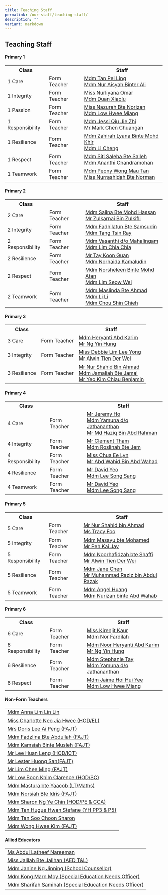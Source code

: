 ```yaml
---
title: Teaching Staff
permalink: /our-staff/teaching-staff/
description: ""
variant: markdown
---
```

## **Teaching Staff**

####  Primary 1
<table style="width:100%">
  <tbody><tr>
    <th>Class</th>
    <th></th>
    <th>Staff</th>
  </tr>
  <tr>
    <td>1 Care</td>
    <td>Form Teacher</td>
    <td><a href="mailto:tan_pei_ling_a@moe.edu.sg">Mdm Tan Pei Ling</a><br>
		<a href="mailto:nur_aisyah_ali@moe.edu.sg">Mdm Nur Aisyah Binter Ali</a></td>
  </tr>
  <tr>
    <td>1 Integrity</td>
    <td>Form Teacher</td>
    <td><a href="mailto:nurliyana_omar@moe.edu.sg">Miss Nurliyana Omar</a> <br>
		<a href="mailto:duan_xiaolu@moe.edu.sg">Mdm Duan Xiaolu</a></td>
  </tr>
		<tr>
    <td>1 Passion</td>
    <td>Form Teacher</td>
    <td><a href="mailto:nazurah_norizan@moe.edu.sg">Miss Nazurah Bte Norizan</a> <br>
		<a href="mailto:low_hwee_miang_a@moe.edu.sg">Mdm Low Hwee Miang</a></td>
  </tr>
	<tr>
    <td>1 Responsibility</td>
    <td>Form Teacher</td>
    <td><a href="mailto:qiu_jie_zhi@moe.edu.sg">Mdm Jessi Qiu Jie Zhi</a> <br>
		<a href="mailto:chen_chuangan_mark@moe.edu.sg">Mr Mark Chen Chuangan</a></td>
  </tr>
	<tr>
    <td>1 Resilience</td>
    <td>Form Teacher</td>
    <td><a href="mailto:zahirah_lyana_mohd_khir@moe.edu.sg">Mdm Zahirah Lyana Binte Mohd Khir </a><br>
		<a href="mailto:li_cheng@moe.edu.sg">Mdm Li Cheng</a></td>
  </tr>
	<tr>
    <td>1 Respect</td>
    <td>Form Teacher</td>
    <td><a href="mailto:siti_saleha_salleh_a@moe.edu.sg">Mdm Siti Saleha Bte Salleh</a><br>
		<a href="mailto:ananthi_chandramohan@moe.edu.sg">Mdm Ananthi Chandramohan</a></td>
  </tr>
	<tr>
    <td>1 Teamwork</td>
    <td>Form Teacher</td>
    <td><a href="mailto:wong_mau_tan_peony@moe.edu.sg">Mdm Peony Wong Mau Tan</a><br>
		<a href="mailto:nurrashidah_norman@moe.edu.sg">Miss Nurrashidah Bte Norman</a></td>
  </tr>
</tbody></table>

####  Primary 2
<table style="width:100%">
  <tbody><tr>
    <th>Class</th>
    <th></th>
    <th>Staff</th>
  </tr>
  <tr>
    <td>2 Care</td>
    <td>Form Teacher</td>
    <td><a href="mailto:salina_a@moe.edu.sg">Mdm Salina Bte Mohd Hassan</a> <br>
		<a href="mailto:zulkarnai_zulkifli@moe.edu.sg">Mr Zulkarnai Bin Zulkifli</a></td>
  </tr>
  <tr>
    <td>2 Integrity</td>
    <td>Form Teacher</td>
    <td><a href="mailto:fadhilatun_samsudin@moe.edu.sg">Mdm Fadhilatun Bte Samsudin</a> <br>
		<a href="mailto:tang_tsin_ray@moe.edu.sg">Mdm Tang Tsin Ray</a></td>
  </tr>
	<tr>
    <td>2 Responsibility</td>
    <td>Form Teacher</td>
    <td><a href="mailto:vasanthi_mahalinggam@moe.edu.sg">Mdm Vasanthi d/o Mahalingam</a><br>
		<a href="mailto:lim_chia_chia@moe.edu.sg">Mdm Lim Chia Chia</a></td>
  </tr>
	<tr>
    <td>2 Resilience</td>
    <td>Form Teacher</td>
    <td><a href="mailto:tay_koon_guan@moe.edu.sg">Mr Tay Koon Guan</a><br>
		<a href="mailto:norhaida_kamaludin@moe.edu.sg">Mdm Norhaida Kamaludin </a></td>
  </tr>
		<tr>
    <td>2 Respect</td>
    <td>Form Teacher</td>
    <td><a href="mailto:norsheleen_mohamed_atan@moe.edu.sg">Mdm Norsheleen Binte Mohd Atan</a><br>
		<a href="mailto:lim_seow_wei@schools.gov.sg">Mdm Lim Seow Wei</a></td>
  </tr>
	<tr>
    <td>2 Teamwork</td>
    <td>Form Teacher</td>
    <td><a href="mailto:maslinda_ahmad@moe.edu.sg">Mdm Maslinda Bte Ahmad</a><br>
		<a href="mailto:li_li_b@moe.edu.sg">Mdm Li Li</a><br>
		<a href="mailto:chou_shin_chieh@moe.edu.sg">Mdm Chou Shin Chieh</a></td>
  </tr>
</tbody></table>


####  Primary 3
<table style="width:100%">
  <tbody><tr>
    <th>Class</th>
    <th></th>
    <th>Staff</th>
  </tr>
  <tr>
    <td>3 Care </td>
    <td>Form Teacher</td>
    <td><a href="mailto:noor_heryanti_abdul_karim@moe.edu.sg">Mdm Heryanti Abd Karim</a><br>
			<a href="mailto:ng_yin_hung@moe.edu.sg">Mr Ng Yin Hung</a></td>
  </tr>
	<tr>
    <td>3 Integrity </td>
    <td>Form Teacher</td>
    <td><a href="mailto:lim_lee_yong@moe.edu.sg">Miss Debbie Lim Lee Yong </a><br>
			<a href="mailto:alwin_tien_der-wei@moe.edu.sg">Mr Alwin Tien Der Wei</a></td>
  </tr>
	<tr>
    <td>3 Resilience</td>
    <td>Form Teacher</td>
    <td>	<a href="mailto:nur_shahid_ahmad@moe.edu.sg">Mr Nur Shahid Bin Ahmad</a><br>
			<a href="mailto:jamaliah_jamal@moe.edu.sg">Mdm Jamaliah Bte Jamal </a><br>
			<a href="mailto:yeo_kim_chiau_benjamin@moe.edu.sg">Mr Yeo Kim Chiau Benjamin </a>
		</td>
  </tr>
</tbody></table>

####  Primary 4
<table style="width:100%">
  <tbody><tr>
    <th>Class</th>
    <th></th>
    <th>Staff</th>
  </tr>
  <tr>
    <td>4 Care</td>
    <td>Form Teacher</td>
    <td><a href="mailto:ho_kwai_ming@moe.edu.sg">Mr Jeremy Ho </a><br>
		<a href="mailto:yamuna_jathananthan@moe.edu.sg">Mdm Yamuna d/o Jathananthan</a><br>
			<a href="mailto:muhammad_haziq_abdul_rahman@moe.edu.sg">Mr Md Haziq Bin Abd Rahman</a>
		</td>
  </tr>
		<tr>
    <td>4 Integrity</td>
    <td>Form Teacher</td>
    <td><a href="mailto:tham_jian_wen_clement@moe.edu.sg">Mr Clement Tham</a><br>
		<a href="mailto:roslinah_jem@moe.edu.sg">Mdm Roslinah Bte Jem</a><br>
			</td>
  </tr>
	<tr>
    <td>4 Responsibility</td>
    <td>Form Teacher</td>
    <td><a href="mailto:chua_ee_lyn@moe.edu.sg">Miss Chua Ee Lyn</a><br>
		<a href="mailto:abdul_wahid_abdul_wahab@moe.edu.sg">Mr Abd Wahid Bin Abd Wahad</a><br>
			</td>
  </tr>
	<tr>
    <td>4 Resilience</td>
    <td>Form Teacher</td>
    <td><a href="mailto:yeo_han_leng_david@moe.edu.sg">Mr David Yeo </a><br>
		<a href="mailto:lee_song_sang@moe.edu.sg">Mdm Lee Song Sang</a></td>
	</tr>
		<tr>
    <td>4 Teamwork</td>
    <td>Form Teacher</td>
    <td><a href="mailto:yeo_han_leng_david@moe.edu.sg">Mr David Yeo </a><br>
		<a href="mailto:lee_song_sang@moe.edu.sg">Mdm Lee Song Sang</a></td>
	</tr>
</tbody></table>

####  Primary 5
<table style="width:100%">
  <tbody><tr>
    <th>Class</th>
    <th></th>
    <th>Staff</th>
  </tr>
  <tr>
    <td>5 Care</td>
    <td>Form Teacher</td>
    <td><a href="mailto:nur_shahid_ahmad@moe.edu.sg">Mr Nur Shahid bin Ahmad </a><br>
		<a href="mailto:foo_si_min@moe.edu.sg">Ms Tracy Foo</a></td>
  </tr>
	 <tr>
    <td>5 Integrity</td>
    <td>Form Teacher</td>
    <td><a href="mailto:masayu_mohamed@moe.edu.sg">Mdm Masayu bte Mohamed </a><br>
		<a href="mailto:peh_kai_jay@moe.edu.sg">Mr Peh Kai Jay</a></td>
  </tr>
  <tr>
    <td>5 Responsibility</td>
    <td>Form Teacher</td>
    <td><a href="mailto:noorhafidzah_shaffi@moe.edu.sg">Mdm Noorhafidzah bte Shaffi </a><br>
		<a href="mailto:alwin_tien_der-wei@moe.edu.sg">Mr Alwin Tien Der Wei</a></td>
  </tr>
	<tr>
    <td>5 Resilience</td>
    <td>Form Teacher</td>
    <td><a href="mailto:chen_chai_ying@moe.edu.sg">Mdm Jane Chen</a><br>
		<a href="mailto:muhammad_raziz_abdul_razak@moe.edu.sg">Mr Muhammad Raziz bin Abdul Razak</a><br></td>
  </tr>
	<tr>
    <td>5 Teamwork</td>
    <td>Form Teacher</td>
    <td><a href="mailto:angel_huang@moe.edu.sg">Mdm Angel Huang </a><br>
		<a href="mailto:nurizan_abdul_wahab@moe.edu.sg">Mdm Nurizan binte Abd Wahab</a></td>
  </tr>
</tbody></table>

####  Primary 6
<table style="width:100%">
  <tbody><tr>
    <th>Class</th>
    <th></th>
    <th>Staff</th>
  </tr>
  <tr>
    <td>6 Care</td>
    <td>Form Teacher</td>
    <td><a href="mailto:kirenjit_kaur_sulinder_singh@moe.edu.sg">Miss Kirenjit Kaur</a><br>
		<a href="mailto:nor_fardilah_mohamed_nasir@moe.edu.sg">Mdm Nor Fardilah</a></td>
  </tr>
  <tr>
    <td>6 Responsibility</td>
    <td>Form Teacher</td>
    <td><a href="mailto:noor_heryanti_abdul_karim@moe.edu.sg">Mdm Noor Heryanti Abd Karim </a><br>
		<a href="mailto:ng_yin_hung@moe.edu.sg">Mr Ng Yin Hung </a></td>
  </tr>
	<tr>
    <td>6 Resilience</td>
    <td>Form Teacher</td>
    <td><a href="mailto:tay_wan_boon@moe.edu.sg">Mdm Stephanie Tay</a><br>
		<a href="mailto:yamuna_jathananthan@moe.edu.sg">Mdm Yamuna d/o Jathananthan</a> <br></td>
  </tr>
	<tr>
    <td>6 Respect</td>
    <td>Form Teacher</td>
    <td><a href="mailto:hoi_hui_yee_jaime@moe.edu.sg">Mdm Jaime Hoi Hui Yee</a> <br>
		<a href="mailto:low_hwee_miang_a@moe.edu.sg">Mdm Low Hwee Miang </a></td>
  </tr>
</tbody></table>

####  Non-Form Teachers
<table style="width:100%">
  <tbody><tr>
    <td><a href="mailto:anna_lim_lin_lin@moe.edu.sg">Mdm Anna Lim Lin Lin</a></td>
  </tr>
	<tr>
    <td><a href="mailto:neo_jia_hwee@moe.edu.sg">Miss Charlotte Neo Jia Hwee (HOD/EL)</a></td>
  </tr>
	<tr>
    <td><a href="mailto:lee_ai_peng@moe.edu.sg">Mrs Doris Lee Ai Peng (FAJT)</a></td>
  </tr>
  <tr>
    <td><a href="mailto:fadzlina_abdullah@moe.edu.sg">Mdm Fadzlina Bte Abdullah (FAJT)</a></td>
  </tr>
	<tr>
    <td><a href="mailto:kamsiah_musleh@moe.edu.sg">Mdm Kamsiah Binte Musleh (FAJT)</a></td>
  </tr>
	<tr>
    <td><a href="mailto:lee_huan_leng@moe.edu.sg">Mr Lee Huan Leng (HOD/ICT)</a></td>
  </tr>
		<tr>
    <td><a href="mailto:lester_ting_huong_san@moe.edu.sg">Mr Lester Huong San(FAJT)</a></td>
  </tr>
	<tr>
    <td><a href="mailto:lim_chee_ming@moe.edu.sg">Mr Lim Chee Ming (FAJT)</a></td>
  </tr>
	<tr>
    <td><a href="mailto:low_boon_khim@moe.edu.sg">Mr Low Boon Khim Clarence (HOD/SC)</a></td>
  </tr>
	<tr>
    <td><a href="mailto:mastura_yaacob@moe.edu.sg">Mdm Mastura bte Yaacob (LT/Maths)</a></td>
  </tr>
	<tr>
    <td><a href="mailto:norsiah_idris@moe.edu.sg">Mdm Norsiah Bte Idris (FAJT)</a></td>
  </tr>
	<tr>
    <td><a href="mailto:ng_ye_chin_sharon@moe.edu.sg">Mdm Sharon Ng Ye Chin (HOD/PE &amp; CCA)</a></td>
  </tr>
	<tr>
    <td><a href="mailto:tan_hugue_hwan_stefane@moe.edu.sg">Mdm Tan Hugue Hwan Stefane (YH PP3 &amp; P5)</a></td>
  </tr>
	<tr>
    <td><a href="mailto:tan_soon_choon@moe.edu.sg">Mdm Tan Soo Choon Sharon</a></td>
  </tr>
	<tr>
    <td><a href="mailto:wong_hwee_kim@moe.edu.sg">Mdm Wong Hwee Kim (FAJT)</a></td>
  </tr>
</tbody></table>

####  Allied Educators
<table style="width:100%">
  <tbody><tr>
    <td><a href="mailto:abdul_latheef_nareeman@moe.edu.sg">Ms Abdul Latheef Nareeman</a></td>
  </tr>
	<tr>
    <td><a href="mailto:jalilah_jalihan@moe.edu.sg">Miss Jalilah Bte Jalihan (AED T&amp;L)</a></td>
  </tr>
	<tr>
    <td><a href="mailto:ng_jinning_janine@moe.edu.sg">Mdm Janine Ng Jinning (School Counsellor)</a></td>
  </tr>
  <tr>
    <td><a href="mailto:kong_marn_moy@moe.edu.sg">Mdm Kong Marn Moy (Special Education Needs Officer)</a></td>
  </tr>
	<tr>
    <td><a href="mailto:sharifah_samihah@moe.edu.sg">Mdm Sharifah Samihah (Special Education Needs Officer)</a></td>
  </tr>
</tbody></table>